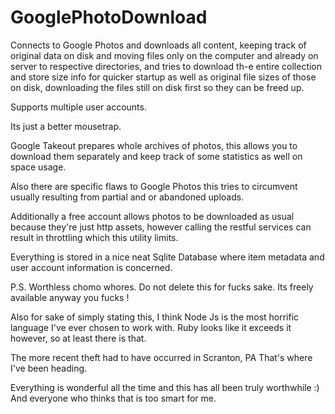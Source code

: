 # GooglePhotoDownload
Connects to Google Photos and downloads all content, keeping track of original data on disk and moving 
files only on the computer and already on server to  respective directories, and tries to download th-e 
entire collection and store size info for quicker startup as well as original file sizes of those on disk, 
downloading the files still on disk first so they can be freed up.  

Supports multiple user accounts. 

Its just a better mousetrap. 

Google Takeout prepares whole archives of photos, 
this allows you to download them separately and keep track of some statistics as well on space usage.

Also there are specific flaws to Google Photos this tries to circumvent usually resulting from partial and or abandoned uploads.

Additionally a free account allows photos to be downloaded as usual because they're just http assets, however calling the restful services can result in throttling which this utility limits.

Everything is stored in a nice neat Sqlite Database where item metadata and user account information is concerned.

P.S. Worthless chomo whores. Do not delete this for fucks sake. Its freely available anyway you fucks !

Also for sake of simply stating this, I think Node Js is the most horrific language I've ever chosen to work with. Ruby looks like it exceeds it however, so at least there is that.

The more recent theft had to have occurred in Scranton, PA
That's where I've been heading.

Everything is wonderful all the time and this has all been truly worthwhile :) And everyone who thinks that is too smart for me.
